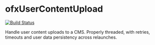 # ofxUserContentUpload

[![Build Status](https://travis-ci.org/armadillu/ofxUserContentUpload.svg?branch=master)](https://travis-ci.org/armadillu/ofxUserContentUpload)

Handle user content uploads to a CMS. Properly threaded, with retries, timeouts and user data persistency across relaunches.
